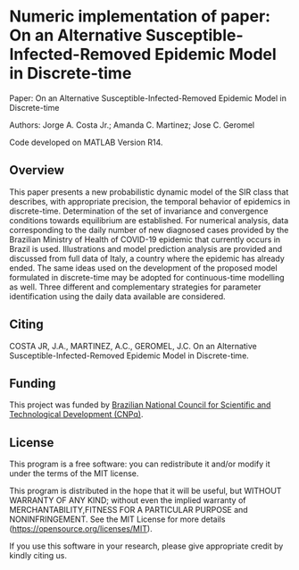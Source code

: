 # Numeric implementation of paper: On an Alternative Susceptible-Infected-Removed Epidemic Model in Discrete-time

Paper: On an Alternative Susceptible-Infected-Removed Epidemic Model in Discrete-time

Authors: Jorge A. Costa Jr.; Amanda C. Martinez; Jose C. Geromel

Code developed on MATLAB Version R14.

## Overview

This paper presents a new probabilistic dynamic model of the SIR class that describes, with appropriate precision, the temporal behavior of epidemics in discrete-time. Determination of the set of invariance and convergence conditions towards equilibrium are established. For numerical analysis, data corresponding to the daily number of new diagnosed cases provided by the Brazilian Ministry of Health of COVID-19 epidemic that currently occurs in Brazil is used. Illustrations and model prediction analysis are provided and discussed from full data of Italy, a country where the epidemic has already ended. The same ideas used on the development of the proposed model formulated in discrete-time may be adopted for continuous-time modelling as well. Three different and complementary strategies for parameter identification using the daily data available are considered.

## Citing

COSTA JR, J.A., MARTINEZ, A.C., GEROMEL, J.C. On an Alternative Susceptible-Infected-Removed Epidemic Model in Discrete-time.

## Funding

This project was funded by [Brazilian National Council for Scientific and Technological Development (CNPq)](http://www.cnpq.br/).

## License

This program is a free software: you can redistribute it and/or modify it under the terms of the MIT license.

This program is distributed in the hope that it will be useful, but WITHOUT WARRANTY OF ANY KIND; without even the implied warranty of MERCHANTABILITY,FITNESS FOR A PARTICULAR PURPOSE and NONINFRINGEMENT. See the MIT License for more details (https://opensource.org/licenses/MIT).
    
If you use this software in your research, please give appropriate credit by kindly citing us.
